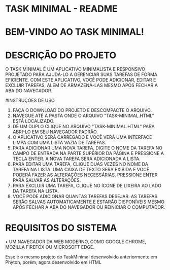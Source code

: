# TASK MINIMAL - README
# BEM-VINDO AO TASK MINIMAL!

# DESCRIÇÃO DO PROJETO

O TASK MINIMAL É UM APLICATIVO MINIMALISTA E RESPONSIVO PROJETADO PARA AJUDÁ-LO A GERENCIAR SUAS TAREFAS DE FORMA EFICIENTE. COM ESTE APLICATIVO, VOCÊ PODE ADICIONAR, EDITAR E EXCLUIR TAREFAS, ALÉM DE ARMAZENÁ-LAS MESMO APÓS FECHAR A ABA DO NAVEGADOR.

#INSTRUÇÕES DE USO

1.	FAÇA O DOWNLOAD DO PROJETO E DESCOMPACTE O ARQUIVO.
2.	NAVEGUE ATÉ A PASTA ONDE O ARQUIVO "TASK-MINIMAL.HTML" ESTÁ LOCALIZADO.
3.	DÊ UM DUPLO CLIQUE NO ARQUIVO "TASK-MINIMAL.HTML" PARA ABRI-LO EM SEU NAVEGADOR PADRÃO.
4.	O APLICATIVO SERÁ CARREGADO E VOCÊ VERÁ UMA INTERFACE LIMPA COM UMA LISTA VAZIA DE TAREFAS.
5.	PARA ADICIONAR UMA NOVA TAREFA, DIGITE O NOME DA TAREFA NO CAMPO DE ENTRADA NA PARTE SUPERIOR DA PÁGINA E PRESSIONE A TECLA ENTER. A NOVA TAREFA SERÁ ADICIONADA À LISTA.
6.	PARA EDITAR UMA TAREFA, CLIQUE DUAS VEZES NO NOME DA TAREFA NA LISTA. UMA CAIXA DE TEXTO SERÁ EXIBIDA E VOCÊ PODERÁ FAZER AS ALTERAÇÕES NECESSÁRIAS. PRESSIONE ENTER PARA SALVAR AS ALTERAÇÕES.
7.	PARA EXCLUIR UMA TAREFA, CLIQUE NO ÍCONE DE LIXEIRA AO LADO DA TAREFA NA LISTA.
8.	VOCÊ PODE ADICIONAR QUANTAS TAREFAS DESEJAR. AS TAREFAS SERÃO SALVAS AUTOMATICAMENTE E ESTARÃO DISPONÍVEIS MESMO APÓS FECHAR A ABA DO NAVEGADOR OU REINICIAR O COMPUTADOR.

# REQUISITOS DO SISTEMA

•	UM NAVEGADOR DA WEB MODERNO, COMO GOOGLE CHROME, MOZILLA FIREFOX OU MICROSOFT EDGE.

Esse é o mesmo projeto do TaskMinimal desenvolvido anteriormente em Phyton, porém, agora desenvolvido em HTML
